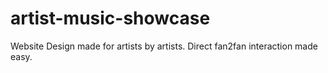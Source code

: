 # artist-music-showcase
Website Design made for artists by artists. Direct fan2fan interaction made easy.
